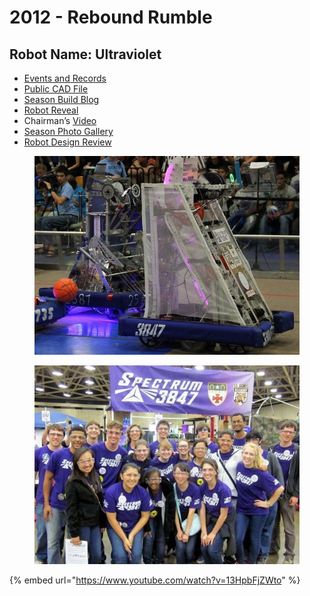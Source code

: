 # 2012 - Rebound Rumble

## Robot Name: Ultraviolet <a href="#robot-name-ultraviolet" id="robot-name-ultraviolet"></a>

* [Events and Records](https://www.thebluealliance.com/team/3847/2012)
* [Public CAD File](https://grabcad.com/library/2012-3847-spectrum-1)
* [Season Build Blog](http://blog.spectrum3847.org/2012/01/kickoff-2012.html)
* [Robot Reveal](https://youtu.be/RjEysDheZDk)
* Chairman’s [Video](https://youtu.be/bNlWIpCxjE4)
* [Season Photo Gallery](https://photos.spectrum3847.org/2012-FRC)
* [Robot Design Review](https://youtu.be/ZLigFMn2eyk)

<figure><img src="../.gitbook/assets/image (3) (1).png" alt="" width="504"><figcaption></figcaption></figure>

<figure><img src="../.gitbook/assets/image (1) (1) (1) (1).png" alt="" width="448"><figcaption></figcaption></figure>



{% embed url="https://www.youtube.com/watch?v=13HpbFjZWto" %}
